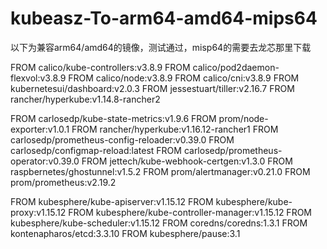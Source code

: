 # kubeasz-To-arm64-amd64-mips64

以下为兼容arm64/amd64的镜像，测试通过，misp64的需要去龙芯那里下载

FROM calico/kube-controllers:v3.8.9
FROM calico/pod2daemon-flexvol:v3.8.9
FROM calico/node:v3.8.9
FROM calico/cni:v3.8.9
FROM kubernetesui/dashboard:v2.0.3
FROM jessestuart/tiller:v2.16.7
FROM rancher/hyperkube:v1.14.8-rancher2

FROM carlosedp/kube-state-metrics:v1.9.6
FROM prom/node-exporter:v1.0.1
FROM rancher/hyperkube:v1.16.12-rancher1
FROM carlosedp/prometheus-config-reloader:v0.39.0
FROM carlosedp/configmap-reload:latest 
FROM carlosedp/prometheus-operator:v0.39.0
FROM jettech/kube-webhook-certgen:v1.3.0
FROM raspbernetes/ghostunnel:v1.5.2
FROM prom/alertmanager:v0.21.0
FROM prom/prometheus:v2.19.2

FROM kubesphere/kube-apiserver:v1.15.12
FROM kubesphere/kube-proxy:v1.15.12
FROM kubesphere/kube-controller-manager:v1.15.12
FROM kubesphere/kube-scheduler:v1.15.12
FROM coredns/coredns:1.3.1
FROM kontenapharos/etcd:3.3.10
FROM kubesphere/pause:3.1
